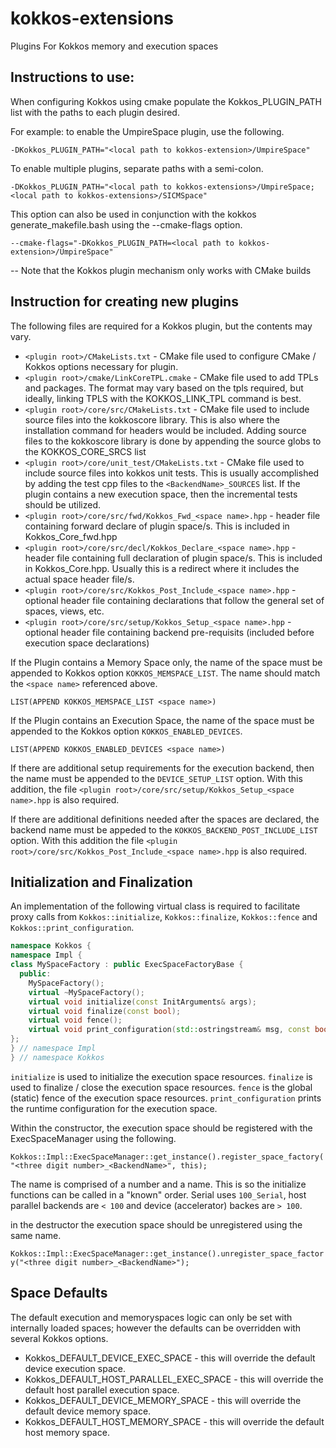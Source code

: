 # kokkos-extensions
Plugins For Kokkos memory and execution spaces

## Instructions to use:

When configuring Kokkos using cmake populate the Kokkos_PLUGIN_PATH list with the paths to each plugin desired. 

For example: to enable the UmpireSpace plugin, use the following. 

`-DKokkos_PLUGIN_PATH="<local path to kokkos-extension>/UmpireSpace"`

To enable multiple plugins, separate paths with a semi-colon.

`-DKokkos_PLUGIN_PATH="<local path to kokkos-extensions>/UmpireSpace;<local path to kokkos-extensions>/SICMSpace"`

This option can also be used in conjunction with the kokkos generate_makefile.bash using the --cmake-flags option.  

`--cmake-flags="-DKokkos_PLUGIN_PATH=<local path to kokkos-extension>/UmpireSpace"`

-- Note that the Kokkos plugin mechanism only works with CMake builds

## Instruction for creating new plugins

The following files are required for a Kokkos plugin, but the contents may vary.

 - ` <plugin root>/CMakeLists.txt ` - CMake file used to configure CMake / Kokkos options necessary for plugin.
 - ` <plugin root>/cmake/LinkCoreTPL.cmake ` - CMake file used to add TPLs and packages.  The format may vary based on the tpls required, but ideally, linking TPLS with the KOKKOS_LINK_TPL command is best.
 - ` <plugin root>/core/src/CMakeLists.txt ` - CMake file used to include source files into the kokkoscore library.  This is also where the installation command for headers would be included.  Adding source files to the kokkoscore library is done by appending the source globs to the KOKKOS_CORE_SRCS list
 - ` <plugin root>/core/unit_test/CMakeLists.txt ` - CMake file used to include source files into kokkos unit tests.  This is usually accomplished by adding the test cpp files to the `<BackendName>_SOURCES` list.  If the plugin contains a new execution space, then the incremental tests should be utilized.
 - ` <plugin root>/core/src/fwd/Kokkos_Fwd_<space name>.hpp ` - header file containing forward declare of plugin space/s.  This is included in Kokkos_Core_fwd.hpp
 - ` <plugin root>/core/src/decl/Kokkos_Declare_<space name>.hpp ` - header file containing full declaration of plugin space/s.  This is included in Kokkos_Core.hpp.  Usually this is a redirect where it includes the actual space header file/s.
 - `<plugin root>/core/src/Kokkos_Post_Include_<space name>.hpp` - optional header file containing declarations that follow the general set of spaces, views, etc.
 - `<plugin root>/core/src/setup/Kokkos_Setup_<space name>.hpp` - optional header file containing backend pre-requisits (included before execution space declarations)
  
If the Plugin contains a Memory Space only, the name of the space must be appended to Kokkos option `KOKKOS_MEMSPACE_LIST`.   The name should match the `<space name>` referenced above.  
  
  `LIST(APPEND KOKKOS_MEMSPACE_LIST <space name>)`

If the Plugin contains an Execution Space, the name of the space must be appended to the Kokkos option `KOKKOS_ENABLED_DEVICES`.

`LIST(APPEND KOKKOS_ENABLED_DEVICES <space name>)`

If there are additional setup requirements for the execution backend, then the name must be appended to the `DEVICE_SETUP_LIST` option.  With this addition, the file ` <plugin root>/core/src/setup/Kokkos_Setup_<space name>.hpp ` is also required.

If there are additional definitions needed after the spaces are declared, the backend name must be appeded to the `KOKKOS_BACKEND_POST_INCLUDE_LIST` option.  With this addition the file `<plugin root>/core/src/Kokkos_Post_Include_<space name>.hpp` is also required.

## Initialization and Finalization

An implementation of the following virtual class is required to facilitate proxy calls from `Kokkos::initialize`, `Kokkos::finalize`, `Kokkos::fence` and `Kokkos::print_configuration`.

```c++
namespace Kokkos {
namespace Impl {
class MySpaceFactory : public ExecSpaceFactoryBase {
  public:
    MySpaceFactory();
    virtual ~MySpaceFactory();
    virtual void initialize(const InitArguments& args);
    virtual void finalize(const bool);
    virtual void fence();
    virtual void print_configuration(std::ostringstream& msg, const bool detail);
};
} // namespace Impl
} // namespace Kokkos
```

`initialize` is used to initialize the execution space resources.
`finalize` is used to finalize / close the execution space resources.
`fence` is the global (static) fence of the execution space resources.
`print_configuration` prints the runtime configuration for the execution space.

Within the constructor, the execution space should be registered with the ExecSpaceManager using the following.

`Kokkos::Impl::ExecSpaceManager::get_instance().register_space_factory("<three digit number>_<BackendName>", this);`

The name is comprised of a number and a name.  This is so the initialize functions can be called in a "known" order.  Serial uses `100_Serial`, host parallel backends are `< 100` and device (accelerator) backes are `> 100`.

in the destructor the execution space should be unregistered using the same name.

`Kokkos::Impl::ExecSpaceManager::get_instance().unregister_space_factory("<three digit number>_<BackendName>");`

## Space Defaults

The default execution and memoryspaces logic can only be set with internally loaded spaces; however the defaults can be overridden with several Kokkos options.  

 - Kokkos_DEFAULT_DEVICE_EXEC_SPACE - this will override the default device execution space.
 - Kokkos_DEFAULT_HOST_PARALLEL_EXEC_SPACE - this will override the default host parallel execution space.
 - Kokkos_DEFAULT_DEVICE_MEMORY_SPACE - this will override the default device memory space.
 - Kokkos_DEFAULT_HOST_MEMORY_SPACE - this will override the default host memory space.
